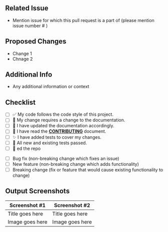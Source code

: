 ## Related Issue
- Mention issue for which this pull request is a part of (please mention issue number # )

## Proposed Changes
- Change 1
- Chnage 2

## Additional Info
- Any additional information or context

## Checklist

<!--- Go over all the following points, and put an `x` in all the boxes that apply. -->
<!--- If you're unsure about any of these, don't hesitate to ask. We're here to help! -->
- [ ] ✅ My code follows the code style of this project.
- [ ] 📝 My change requires a change to the documentation.
- [ ] 🎀 I have updated the documentation accordingly.
- [ ] 👀 I have read the [**CONTRIBUTING**](https://github.com/Hetvip524/smart-home-app/blob/master/Contributing.md) document.
- [ ] ✨ I have added tests to cover my changes.
- [ ] 🚩 All new and existing tests passed.
- [ ] 🌟 ed the repo

<!--- Describe your changes in detail -->

<!--- Provide a general summary of your changes in the Title above -->

<!--- Why is this change required? What problem does it solve? -->

<!--- If it fixes an open issue, please link to the issue here. -->

<!--- Please describe in detail how you tested your changes. -->

<!--- Include details of your testing environment, and the tests you ran to -->

<!--- see how your change affects other areas of the code, etc. -->

<!--- What types of changes does your code introduce? Put an `x` in all the boxes that apply: -->
- [ ] Bug fix (non-breaking change which fixes an issue)
- [ ] New feature (non-breaking change which adds functionality)
- [ ] Breaking change (fix or feature that would cause existing functionality to change)

## Output Screenshots
| Screenshot #1      | Screenshot #2  |
| ----------- | ----------- |
| Title goes here  | Title goes here     |
| Image goes here  | Image goes here     |
